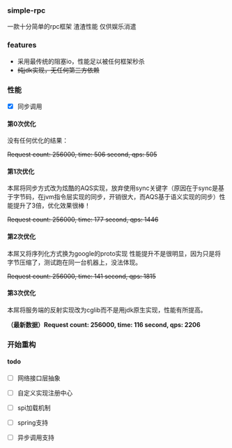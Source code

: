 ### simple-rpc
一款十分简单的rpc框架 渣渣性能 仅供娱乐消遣

### features
* 采用最传统的阻塞io，性能足以被任何框架秒杀
* ~~纯jdk实现，无任何第三方依赖~~

### 性能
- [x] 同步调用
#### 第0次优化
没有任何优化的结果：

 ~~Request count: 256000, time: 506 second, qps: 505~~
#### 第1次优化

 本屌将同步方式改为炫酷的AQS实现，放弃使用sync关键字（原因在于sync是基于字节码，在jvm指令层实现的同步，开销很大，而AQS基于语义实现的同步）性能提升了3倍，优化效果很棒！
 
 ~~Request count: 256000, time: 177 second, qps: 1446~~
####  第2次优化

 本屌又将序列化方式换为google的proto实现 性能提升不是很明显，因为只是将字节压缩了，测试跑在同一台机器上，没法体现。

 ~~Request count: 256000, time: 141 second, qps: 1815~~

#### 第3次优化 
 
 本屌将服务端的反射实现改为cglib而不是用jdk原生实现，性能有所提高。
 
 **（最新数据）Request count: 256000, time: 116 second, qps: 2206**

### 开始重构

#### todo
- [ ] 网络接口层抽象
- [ ] 自定义实现注册中心
- [ ] spi加载机制
- [ ] spring支持
- [ ] 异步调用支持


 